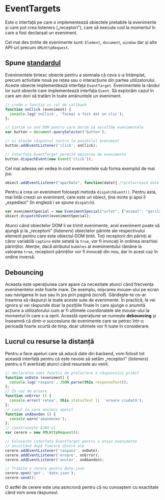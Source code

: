 # EventTargets

Este o interfață pe care o implementează obiectele pretabile la evenimente și care pot crea listeners („receptori”), care să execute cod la momentul în care a fost declanșat un eveniment.

Cel mai des țintite de evenimente sunt: `Element`, `document`, `window` dar și alte API-uri precum `XMLHttpRequest`.

## Spune [standardul](https://dom.spec.whatwg.org/#introduction-to-dom-events)

Evenimentele țintesc obiecte pentru a semnala că ceva s-a întâmplat, precum activitate nouă pe rețea sau o interacțiune din partea utilizatorului. Aceste obiecte implementează interfața `EventTarget`. Evenimentele la rândul lor sunt obiecte care implementează interfața `Event`. Să explorăm cazul în care am dori să tratăm în toate amănuntele un eveniment.

```javascript
// creăm o funcție cu rol de callback
function onClick (eveniment) {
  console.log('onClick', 'Tocmai a fost dat un clic');
};

// țintim un nod DOM pentru care dorim să ascultăm evenimentele
var button = document.querySelector('button');

// si atașăm răspunsul nostru la posibilul eveniment
button.addEventListener('click', onClick);

// Interfața EventTarget permite emiterea de evenimente
button.dispachEvent(new Event('click'));
```

Cel mai adesea vei vedea în cod evenimentele sub forma exemplul de mai jos:

```javascript
obiect.addEventListener("aparDate", function(date){ /*prelucrează date */ });
```

Pentru a crea un eveniment folosești metoda `dispatchEvent()`. Pentru asta, mai întâi creezi un eveniment, care este un obiect, ține minte și apoi îl „expediezi” (în engleză i se spune `dispatch`).

```javascript
var evenimentSpecial = new EvenimentSpecial("urlet", {"animal": "gorilă"});
obiect.dispatchEvent(evenimentSpecial);
```

Atunci când obiectelor DOM li se trimit evenimente, acel eveniment poate să ajungă și la „receptorii” (*listeners*) obiectelor părinte ale respectivului element pentru care este obiectul DOM țintit. Toți receptorii din părinți ai căror variabilă `capture` este setată la `true`, vor fi invocați în ordinea ierarhiei părinților. Atenție, dacă atributul `bubbles` al evenimentului rămâne la valoarea `true`, receptorii părinților vor fi invocați din nou, dar în acest caz în ordine inversă.

## Debouncing

Aceasta este operațiunea care apare ca necesitate atunci când frecvența evenimentelor este foarte mare. De exemplu, mișcarea mouse-ului pe ecran sau navigarea în sus sau în jos prin pagină (*scroll*). Gândește-te ce-ar însemna să răspunzi la toate aceste sute de evenimente. În practică, le vei ignora și vei răspunde doar la pozițiile finale în care ajunge o anumită acțiune a utilizatorului cum ar fi ultimele coordonatele ale mouse-ului la momentul în care s-a oprit. Această operațiune se numește **debouncing** și înseamnă că dintr-o succesiune de evenimente care se petrec într-o perioadă foarte scurtă de timp, doar ultimele vor fi luate în considerare.

## Lucrul cu resurse la distanță

Pentru a face apeluri care să aducă date din backend, vom folosit tot această interfață pentru că este nevoie să setăm „receptori” (*listeners*) pentru a fi avertizați atunci când resursele au venit.

```javascript
// declararea unei funcții de prelucrare a răspunsului primit
function onDate (eveniment) {
  console.log('raspuns', JSON.parse(this.responseText));
};
// În caz de eroare
function onError () {
  console.error('retea', this.statusText ||  'eroare ciudată');
};
// cazul în care anulezi apelul
function onAbandon () {
  console.warn('abandonez');
};
// construiește AJAX-ul
var cerere = new XMLHttpRequest();

// Foloseste interfata EventTarget pentru a atașa evenimente
// ascultând după fiecare dintre ele
cerere.addEventListener('raspuns', onDate);
cerere.addEventListener('eroare', onError);
cerere.addEventListener('anulez', onAbandon);

// Trimite o cerere pentru date.json
cerere.open('get', 'date.json');
cerere.send();
```

O astfel de cerere este una asincronă pentru că nu cunoaștem cu exactitate când vom avea răspunsul.